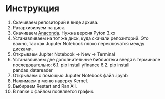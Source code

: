 # Инструкция

1. Скачиваем репозиторий в виде архива.
2. Разархивируем на диск.
3. Скачиваем [Anaconda](https://www.anaconda.com/distribution/). Нужна версия Pyton 3.xx
4. Устанавливаем на тот же диск, куда скачали репозиторий. Это важно, так как Juputer Notebook плохо переключатся между дисками.
5. Открываем Jupiter Notebook -> New -> Terminal
6. Устанавливаем две дополнительные библиотеки введя в терминале последовательно:
6.1. pip install yfinance
6.2. pip install pandas_datareader
6. Открываем с помощью Juputer Notebook файл .ipynb
7. Нажимаем в меню наверху Kernel.
8. Выбираем Restart and Ran All.
9. В папке с файлом появляется график.
